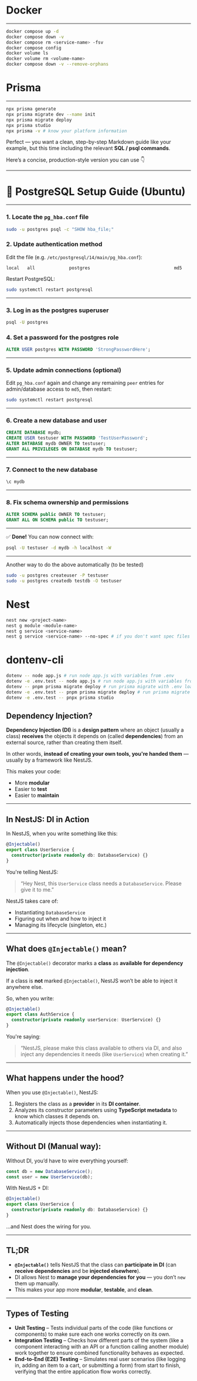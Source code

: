 # Docker

---

```bash
docker compose up -d
docker compose down -v
docker compose rm <service-name> -fsv
docker compose config
docker volume ls
docker volume rm <volume-name>
docker compose down -v --remove-orphans
```

# Prisma

---

```bash
npx prisma generate
npx prisma migrate dev --name init
npx prisma migrate deploy
npx prisma studio
npx prisma -v # know your platform information
```

Perfect — you want a clean, step-by-step Markdown guide like your example, but this time including the relevant **SQL / psql commands**.

Here’s a concise, production-style version you can use 👇

---

# 🐘 PostgreSQL Setup Guide (Ubuntu)

---

### 1. Locate the `pg_hba.conf` file

```bash
sudo -u postgres psql -c "SHOW hba_file;"
```

### 2. Update authentication method

Edit the file (e.g. `/etc/postgresql/14/main/pg_hba.conf`):

```
local   all             postgres                                md5
```

Restart PostgreSQL:

```bash
sudo systemctl restart postgresql
```

---

### 3. Log in as the postgres superuser

```bash
psql -U postgres
```

### 4. Set a password for the postgres role

```sql
ALTER USER postgres WITH PASSWORD 'StrongPasswordHere';
```

---

### 5. Update admin connections (optional)

Edit `pg_hba.conf` again and change any remaining `peer` entries for admin/database access to `md5`, then restart:

```bash
sudo systemctl restart postgresql
```

---

### 6. Create a new database and user

```sql
CREATE DATABASE mydb;
CREATE USER testuser WITH PASSWORD 'TestUserPassword';
ALTER DATABASE mydb OWNER TO testuser;
GRANT ALL PRIVILEGES ON DATABASE mydb TO testuser;
```

---

### 7. Connect to the new database

```sql
\c mydb
```

---

### 8. Fix schema ownership and permissions

```sql
ALTER SCHEMA public OWNER TO testuser;
GRANT ALL ON SCHEMA public TO testuser;
```

---

✅ **Done!**
You can now connect with:

```bash
psql -U testuser -d mydb -h localhost -W
```

---

Another way to do the above automatically (to be tested)

```bash
sudo -u postgres createuser -P testuser
sudo -u postgres createdb testdb -O testuser
```

# Nest

```bash
nest new <project-name>
nest g module <module-name>
nest g service <service-name>
nest g service <service-name> --no-spec # if you don't want spec files
```

# dontenv-cli

```bash
dotenv -- node app.js # run node app.js with variables from .env
dotenv -e .env.test -- node app.js # run node app.js with variables from .env.test
dotenv -- pnpm prisma migrate deploy # run prisma migrate with .env loaded
dotenv -e .env.test -- pnpm prisma migrate deploy # run prisma migrate with .env.test loaded
dotenv -e .env.test -- pnpx prisma studio
```

## Dependency Injection?

**Dependency Injection (DI)** is a **design pattern** where an object (usually a class) **receives** the objects it depends on (called **dependencies**) from an external source, rather than creating them itself.

In other words, **instead of creating your own tools, you're handed them** — usually by a framework like NestJS.

This makes your code:

- More **modular**
- Easier to **test**
- Easier to **maintain**

---

## In NestJS: DI in Action

In NestJS, when you write something like this:

```ts
@Injectable()
export class UserService {
  constructor(private readonly db: DatabaseService) {}
}
```

You're telling NestJS:

> “Hey Nest, this `UserService` class needs a `DatabaseService`. Please give it to me.”

NestJS takes care of:

- Instantiating `DatabaseService`
- Figuring out when and how to inject it
- Managing its lifecycle (singleton, etc.)

---

## What does `@Injectable()` mean?

The `@Injectable()` decorator marks a **class** as **available for dependency injection**.

If a class is **not** marked `@Injectable()`, NestJS won’t be able to inject it anywhere else.

So, when you write:

```ts
@Injectable()
export class AuthService {
  constructor(private readonly userService: UserService) {}
}
```

You're saying:

> “NestJS, please make this class available to others via DI, and also inject any dependencies it needs (like `UserService`) when creating it.”

---

## What happens under the hood?

When you use `@Injectable()`, NestJS:

1. Registers the class as a **provider** in its **DI container**.
2. Analyzes its constructor parameters using **TypeScript metadata** to know which classes it depends on.
3. Automatically injects those dependencies when instantiating it.

---

## Without DI (Manual way):

Without DI, you’d have to wire everything yourself:

```ts
const db = new DatabaseService();
const user = new UserService(db);
```

With NestJS + DI:

```ts
@Injectable()
export class UserService {
  constructor(private readonly db: DatabaseService) {}
}
```

…and Nest does the wiring for you.

---

## TL;DR

- **`@Injectable()`** tells NestJS that the class can **participate in DI** (can **receive dependencies** and be **injected elsewhere**).
- DI allows Nest to **manage your dependencies for you** — you don’t `new` them up manually.
- This makes your app more **modular**, **testable**, and **clean**.

---

## Types of Testing

- **Unit Testing** – Tests individual parts of the code (like functions or components) to make sure each one works correctly on its own.
- **Integration Testing** – Checks how different parts of the system (like a component interacting with an API or a function calling another module) work together to ensure combined functionality behaves as expected.
- **End-to-End (E2E) Testing** – Simulates real user scenarios (like logging in, adding an item to a cart, or submitting a form) from start to finish, verifying that the entire application flow works correctly.
